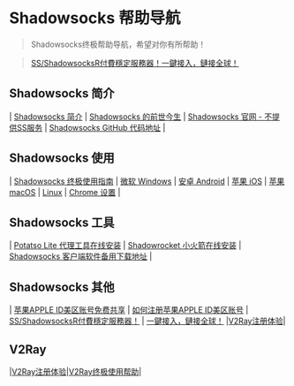 # Shadowsocks 帮助导航

> Shadowsocks终极帮助导航，希望对你有所帮助！

> [SS/ShadowsocksR付費穩定服務器！一鍵接入，鏈接全球！](https://s-s-r.github.io/)

## Shadowsocks 简介 ##

| [Shadowsocks 简介](https://shadowsockshelp.github.io/Shadowsocks/whats-shadowsocks.html) | [Shadowsocks 的前世今生](https://shadowsockshelp.github.io/Shadowsocks/Shadowsocks-wiki.html) | [Shadowsocks 官网 - 不提供SS服务](https://shadowsocks.org/) | [Shadowsocks GitHub 代码地址](https://github.com/shadowsocks) | 

## Shadowsocks 使用 ##

| [Shadowsocks 终极使用指南](https://shadowsockshelp.github.io/Shadowsocks/) | [微软 Windows](https://shadowsockshelp.github.io/Shadowsocks/windows.html) | [ 安卓 Android](https://shadowsockshelp.github.io/Shadowsocks/Android.html) | [苹果 iOS](https://shadowsockshelp.github.io/Shadowsocks/ios.html) | [ 苹果 macOS](https://shadowsockshelp.github.io/Shadowsocks/mac.html) | [Linux](https://shadowsockshelp.github.io/Shadowsocks/linux.html) | [Chrome 设置](https://shadowsockshelp.github.io/Shadowsocks/Chrome.html) | 

## Shadowsocks 工具 ##

| [Potatso Lite 代理工具在线安装](https://shadowsockshelp.github.io/Potatso-Lite) | [Shadowrocket 小火箭在线安装](https://shadowsockshelp.github.io/ios) | [Shadowsocks 客户端软件备用下载地址](https://shadowsockshelp.github.io/Shadowsocks/download.html) | 

## Shadowsocks 其他 ##

| [苹果APPLE ID美区账号免费共享](https://shadowsockshelp.github.io/Shadowsocks/appleid.html) | [如何注册苹果APPLE ID美区账号](https://shadowsockshelp.github.io/Shadowsocks/apple-id.html) | [SS/ShadowsocksR付費穩定服務器！](https://s-s-r.github.io/) | [一鍵接入，鏈接全球！](https://s-s-r.github.io/) |[V2Ray注册体验](https://v2sx.github.io/)|

## V2Ray ##

|[V2Ray注册体验](https://v2sx.github.io/)|[V2Ray终极使用帮助](https://v2sx.github.io/Help)|
